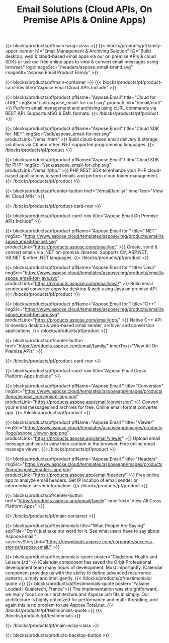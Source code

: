 ﻿---
title: Email Solutions (Cloud APIs, On Premise APIs & Online Apps) 
description: Build desktop, web & cloud-based email apps via our on premise APIs & cloud SDKs or use our free online apps to view & convert email messages using browser 
weight: 30
url: /
---

{{< blocks/products/pf/main-wrap-class >}}
{{< blocks/products/pf/family-upper-banner h1="Email Management & Archiving Solution" h2="Build desktop, web & cloud-based email apps via our on premise APIs & cloud SDKs or use our free online apps to view & convert email messages using browser." logoImageSrc="/headers/aspose_email-brand.svg" imageAlt="Aspose.Email Product Family" >}}

{{< blocks/products/pf/main-container >}}
{{< blocks/products/pf/product-card-row title="Aspose.Email Cloud APIs Include" >}}

{{< blocks/products/pf/product pfName="Aspose.Email" title="Cloud for cURL" imgSrc="/sdk/aspose_email-for-curl.svg" productLink="/email/curl/" >}}
Perform email management and archiving using cURL commands via REST API. Supports MSG & EML formats.
{{< /blocks/products/pf/product >}}

{{< blocks/products/pf/product pfName="Aspose.Email" title="Cloud SDK for .NET" imgSrc="/sdk/aspose_email-for-net.svg" productLink="/email/net/" >}}
Build cloud-based email delivery & storage solutions via C# and other .NET supported programming languages.
{{< /blocks/products/pf/product >}}

{{< blocks/products/pf/product pfName="Aspose.Email" title="Cloud SDK for PHP" imgSrc="/sdk/aspose_email-for-php.svg" productLink="/email/php/" >}}
PHP REST SDK to enhance your PHP cloud-based applications to send emails and perform cloud folder management.
{{< /blocks/products/pf/product >}}

{{< blocks/products/pf/center-button href="/email/family/" innerText="View All Cloud APIs" >}}

{{< /blocks/products/pf/product-card-row >}}

{{< blocks/products/pf/product-card-row title="Aspose.Email On Premise APIs Include" >}}

{{< blocks/products/pf/product pfName="Aspose.Email for " title=".NET" imgSrc="https://www.aspose.cloud/templates/aspose/img/products/email/aspose_email-for-net.svg" productLink="https://products.aspose.com/email/net" >}}
Create, send & convert emails via .NET on-premise libraries. Supports C#, ASP.NET, VB.NET & other .NET languages.
{{< /blocks/products/pf/product >}}

{{< blocks/products/pf/product pfName="Aspose.Email for " title="Java" imgSrc="https://www.aspose.cloud/templates/aspose/img/products/email/aspose_email-for-java.svg" productLink="https://products.aspose.com/email/java/" >}}
Build email sender and converter apps for desktop & web using Java on premise API. 
{{< /blocks/products/pf/product >}}

{{< blocks/products/pf/product pfName="Aspose.Email for " title="C++" imgSrc="https://www.aspose.cloud/templates/aspose/img/products/email/aspose_email-for-cpp.svg" productLink="https://products.aspose.com/email/cpp/" >}}
Native C++ API to develop desktop & web-based email sender, archiver and conversion applications.
{{< /blocks/products/pf/product >}}

{{< blocks/products/pf/center-button href="https://products.aspose.com/email/family/" innerText="View All On Premise APIs" >}}

{{< /blocks/products/pf/product-card-row >}}

{{< blocks/products/pf/product-card-row title="Aspose.Email Cross Platform Apps Include" >}}

{{< blocks/products/pf/product pfName="Aspose.Email " title="Conversion" imgSrc="https://www.aspose.cloud/templates/asposeapp/images/products/logo/aspose_conversion-app.png" productLink="https://products.aspose.app/email/conversion" >}}
Convert your email messages and archives for free. Online email format converter app.
{{< /blocks/products/pf/product >}}

{{< blocks/products/pf/product pfName="Aspose.Email " title="Viewer" imgSrc="https://www.aspose.cloud/templates/asposeapp/images/products/logo/aspose_viewer-app.png" productLink="https://products.aspose.app/email/viewer" >}}
Upload email message archives to view their content in the browser. Free online email message viewer.
{{< /blocks/products/pf/product >}}

{{< blocks/products/pf/product pfName="Aspose.Email " title="Headers" imgSrc="https://www.aspose.cloud/templates/asposeapp/images/products/logo/aspose_headers-app.png" productLink="https://products.aspose.app/email/headers" >}}
Free online app to analyze email headers. Get IP location of email sender or intermediate server information.
{{< /blocks/products/pf/product >}}

{{< blocks/products/pf/center-button href="https://products.aspose.app/email/family" innerText="View All Cross Platform Apps" >}}


{{< /blocks/products/pf/main-container >}}

{{< blocks/products/pf/testimonials title="What People Are Saying" subTitle="Don't just take our word for it. See what users have to say about Aspose.Email." successStoryLink="https://downloads.aspose.com/corporate/success-stories/aspose.email/" >}}

{{< blocks/products/pf/testimonials-quote poster="Gladstone Health and Leisure Ltd">}}
iCalendar component has saved the Orbit Professional development team many hours of development. Most importantly, iCalendar component provides us with the ability to define advanced recurrence patterns, simply and intelligently.
{{< /blocks/products/pf/testimonials-quote >}}
{{< blocks/products/pf/testimonials-quote poster="Yassine Loudad | Qualetech, France">}}
The implementation was straightforward, we really focus on our architecture and Aspose just fits in simply. Our architecture is highly optimized for performance and multi-threading, and again this is no problem to use Aspose.Total.net.
{{< /blocks/products/pf/testimonials-quote >}}
{{< /blocks/products/pf/testimonials >}}

{{< /blocks/products/pf/main-wrap-class >}}

{{< blocks/products/products-backtop-button >}}
